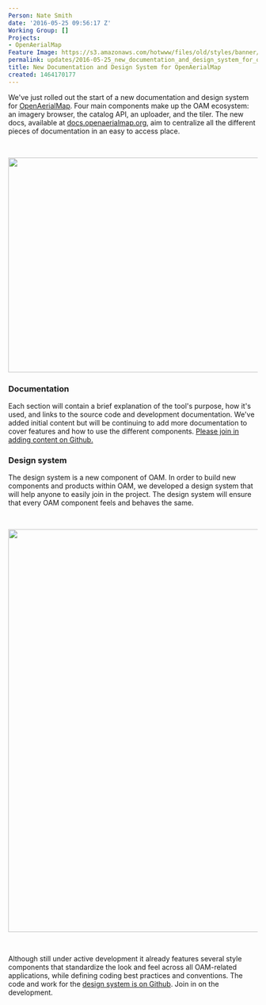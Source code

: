 ```yaml
---
Person: Nate Smith
date: '2016-05-25 09:56:17 Z'
Working Group: []
Projects:
- OpenAerialMap
Feature Image: https://s3.amazonaws.com/hotwww/files/old/styles/banner/public/oam-brand-logo+(1).png
permalink: updates/2016-05-25_new_documentation_and_design_system_for_openaerialmap
title: New Documentation and Design System for OpenAerialMap
created: 1464170177
---
```

<p>We've just rolled out the start of a new documentation and design system for <a href="http://openaerialmap.org/">OpenAerialMap</a>. Four main components make up the OAM ecosystem: an imagery browser, the catalog API, an uploader, and the tiler. The new docs, available at <a href="http://docs.openaerialmap.org">docs.openaerialmap.org</a>, aim to centralize all the different pieces of documentation in an easy to access place.<!--break--></p><p>&nbsp;</p><p><img src="https://hotosm.org/sites/default/files/Screen%20Shot%202016-05-20%20at%2011.54.38%20AM.png" alt="" style="width:700px;height:433px"></p><h3><strong>Documentation</strong></h3><p>Each section will contain a brief explanation of the tool's purpose, how it's used, and links to the source code and development documentation. We've added initial content but will be continuing to add more documentation to cover features and how to use the different components. <a href="https://github.com/hotosm/oam-docs">Please join in adding content on Github.</a>&nbsp;</p><h3><strong>Design system</strong></h3><p>The design system is a new component of OAM. In order to build new components and products within OAM, we developed a design system that will help anyone to easily join in the project. The design system will ensure that every OAM component feels and behaves the same.&nbsp;</p><p>&nbsp;</p><p><img src="https://hotosm.org/sites/default/files/oam-brand-logo%20%281%29.png" alt="" style="width:700px;height:812px"></p><p>&nbsp;</p><p>Although still under active development it already features several style components that standardize the look and feel across all OAM-related applications, while defining coding best practices and conventions. The code and work for the <a href="https://github.com/hotosm/oam-design-system">design system is on Github</a>. Join in on the development.</p>
